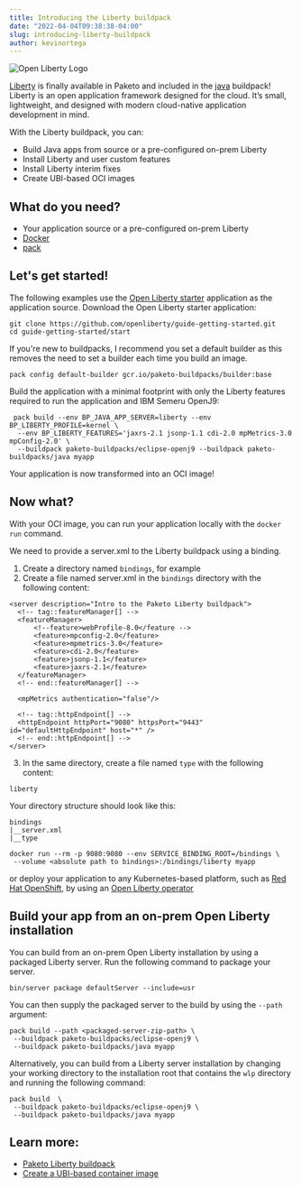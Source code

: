 ```yaml
---
title: Introducing the Liberty buildpack
date: "2022-04-04T09:38:38-04:00"
slug: introducing-liberty-buildpack
author: kevinortega
---
```


![Open Liberty Logo](/images/posts/0008/open-liberty-logo.png)

[Liberty](https://github.com/paketo-buildpacks/liberty) is finally available in Paketo and included in the [java](https://github.com/paketo-buildpacks/java) buildpack! Liberty is an open application framework designed for the cloud. It’s small, lightweight, and designed with modern cloud-native application development in mind.

With the Liberty buildpack, you can:
*   Build Java apps from source or a pre-configured on-prem Liberty
*   Install Liberty and user custom features
*   Install Liberty interim fixes
*   Create UBI-based OCI images

## What do you need?
*   Your application source or a pre-configured on-prem Liberty
*   [Docker](https://hub.docker.com/search?type=edition&offering=community)
*   [pack](https://buildpacks.io/docs/tools/pack/)

## Let's get started!

The following examples use the [Open Liberty starter](https://openliberty.io/guides/getting-started.html) application as the application source.
Download the Open Liberty starter application:
```
git clone https://github.com/openliberty/guide-getting-started.git
cd guide-getting-started/start
```

If you're new to buildpacks, I recommend you set a default builder as this removes the need to set a builder each time you build an image.
```
pack config default-builder gcr.io/paketo-buildpacks/builder:base
```

Build the application with a minimal footprint with only the Liberty features required to run the application and IBM Semeru OpenJ9:
```
 pack build --env BP_JAVA_APP_SERVER=liberty --env BP_LIBERTY_PROFILE=kernel \  
  --env BP_LIBERTY_FEATURES='jaxrs-2.1 jsonp-1.1 cdi-2.0 mpMetrics-3.0 mpConfig-2.0' \
  --buildpack paketo-buildpacks/eclipse-openj9 --buildpack paketo-buildpacks/java myapp
```

Your application is now transformed into an OCI image!

## Now what?
With your OCI image, you can run your application locally with the `docker run` command.

We need to provide a server.xml to the Liberty buildpack using a binding.  
1. Create a directory named `bindings`, for example
2. Create a file named server.xml in the `bindings` directory with the following content:
```
<server description="Intro to the Paketo Liberty buildpack">
  <!-- tag::featureManager[] -->
  <featureManager>
      <!--feature>webProfile-8.0</feature -->
      <feature>mpconfig-2.0</feature>
      <feature>mpmetrics-3.0</feature>
      <feature>cdi-2.0</feature>
      <feature>jsonp-1.1</feature>
      <feature>jaxrs-2.1</feature>
  </featureManager>
  <!-- end::featureManager[] -->

  <mpMetrics authentication="false"/>

  <!-- tag::httpEndpoint[] -->
  <httpEndpoint httpPort="9080" httpsPort="9443" id="defaultHttpEndpoint" host="*" />
  <!-- end::httpEndpoint[] -->
</server>
```
3. In the same directory, create a file named `type` with the following content:
```
liberty
```

Your directory structure should look like this:
```
bindings
|__server.xml
|__type
```

```
docker run --rm -p 9080:9080 --env SERVICE_BINDING_ROOT=/bindings \
 --volume <absolute path to bindings>:/bindings/liberty myapp
```
or deploy your application to any Kubernetes-based platform, such as [Red Hat OpenShift](https://www.redhat.com/en/technologies/cloud-computing/openshift), by using an [Open Liberty operator](https://github.com/OpenLiberty/open-liberty-operator)

## Build your app from an on-prem Open Liberty installation
You can build from an on-prem Open Liberty installation by using a packaged Liberty server. Run the following command to package your server.
```
bin/server package defaultServer --include=usr
```
You can then supply the packaged server to the build by using the `--path` argument:
```
pack build --path <packaged-server-zip-path> \
 --buildpack paketo-buildpacks/eclipse-openj9 \
 --buildpack paketo-buildpacks/java myapp
```
Alternatively, you can build from a Liberty server installation by changing your working directory to the installation root that contains the `wlp` directory and running the following command:
```
pack build  \
 --buildpack paketo-buildpacks/eclipse-openj9 \
 --buildpack paketo-buildpacks/java myapp
```

## Learn more:

* [Paketo Liberty buildpack](https://github.com/paketo-buildpacks/liberty/blob/main/README.md)
* [Create a UBI-based container image](https://github.com/paketo-buildpacks/liberty/blob/main/docs/using-liberty-stack.md)
